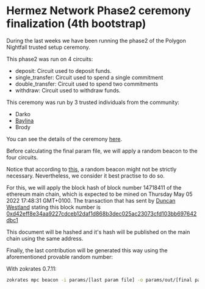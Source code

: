 # Hermez Network Phase2 ceremony finalization (4th bootstrap)

During the last weeks we have been running the phase2 of the Polygon Nightfall trusted setup
ceremony.

This phase2 was run on 4 circuits:

- deposit: Circuit used to deposit funds.
- single_transfer: Circuit used to spend a single commitment
- double_transfer: Circuit used to spend two commitments
- withdraw: Circuit used to withdraw funds.

This ceremony was run by 3 trusted individuals from the community:

- Darko
- [Baylina](https://keybase.io/jbaylina)
- Brody

<!-- After the contributions, the b2sum of the param files resulting from the last contributions are:

#### deposit.param


#### single_transfer.param


#### double_transfer.param


#### withdraw.param -->

You can see the details of the ceremony
[here](https://github.com/maticnetwork/nightfall_phase2ceremony).

Before calculating the final param file, we will apply a random beacon to the four circuits.

Notice that according to
[this](https://electriccoin.co/blog/reinforcing-the-security-of-the-sapling-mpc/), a random beacon
might not be strictly necessary. Nevertheless, we consider it best practise to do so.

For this, we will apply the block hash of block number 14718411 of the ethereum main chain, which is
expected to be mined on Thursday May 05 2022 17:48:31 GMT+0100. The transaction that has sent by
[Duncan Westland](https://github.com/Westlad) stating this block number is
[0xd42eff8e34aa9227cdceb12daf1d868b3dec025ac23073cfd103bb697642dbc1](https://etherscan.io/tx/0xd42eff8e34aa9227cdceb12daf1d868b3dec025ac23073cfd103bb697642dbc1)

This document will be hashed and it's hash will be published on the main chain using the same
address.

Finally, the last contribution will be generated this way using the aforementioned provable random
number:

With zokrates 0.7.11:

```bash
zokrates mpc beacon -i params/[last param file] -o params/out/[final param file] -h [entropy source hash] -n 10
```
